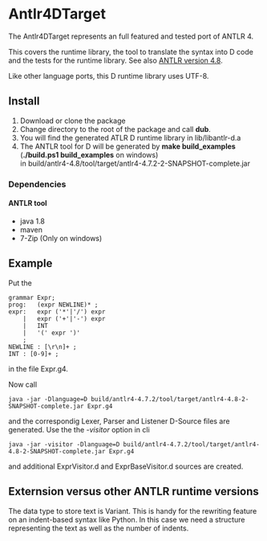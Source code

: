 # Antlr4DTarget
The Antlr4DTarget represents an full featured and tested port of ANTLR 4.

This covers the runtime library, the tool to translate the syntax into D code and the tests for the runtime library. See also [ANTLR version 4.8](http://www.antlr.org/).

Like other language ports, this D runtime library uses UTF-8.

## Install
1. Download or clone the package
2. Change directory to the root of the package and call __dub__.
3. You will find the generated ATLR D runtime library in lib/libantlr-d.a
4. The ANTLR tool for D will be generated by __make build_examples__ (__./build.ps1 build_examples__ on windows)  
   in build/antlr4-4.8/tool/target/antlr4-4.7.2-2-SNAPSHOT-complete.jar
### Dependencies
#### ANTLR tool
- java 1.8
- maven
- 7-Zip (Only on windows)
## Example
Put the

    grammar Expr;
    prog:	(expr NEWLINE)* ;
    expr:	expr ('*'|'/') expr
        |	expr ('+'|'-') expr
        |	INT
        |	'(' expr ')'
        ;
    NEWLINE : [\r\n]+ ;
    INT : [0-9]+ ;

in the file Expr.g4.

Now call

    java -jar -Dlanguage=D build/antlr4-4.7.2/tool/target/antlr4-4.8-2-SNAPSHOT-complete.jar Expr.g4

and the correspondig Lexer, Parser and Listener D-Source files are generated. Use the
the _-visitor_ option in cli

    java -jar -visitor -Dlanguage=D build/antlr4-4.7.2/tool/target/antlr4-4.8-2-SNAPSHOT-complete.jar Expr.g4

and additional ExprVisitor.d and ExprBaseVisitor.d sources are created.

## Externsion versus other ANTLR runtime versions

The data type to store text is Variant. This is handy for the rewriting feature on an indent-based syntax like Python. In this case we need a structure representing the text as well as the number of indents.


